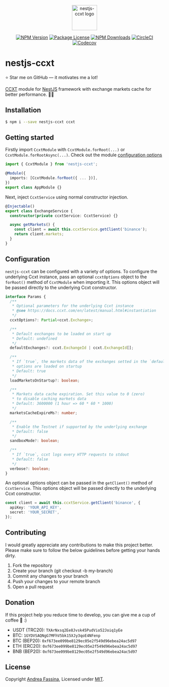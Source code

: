 <p align="center">
    <img align="center" src="https://user-images.githubusercontent.com/1219087/149739821-09d2c8cb-3a4d-4877-adb7-cbc1118a62d3.png" alt="nestjs-ccxt logo" title="nestjs-ccxt" height="80" />
</p>
<p align="center">
    <a href="https://www.npmjs.com/package/nestjs-ccxt" target="_blank"><img src="https://img.shields.io/npm/v/nestjs-ccxt?color=blue" alt="NPM Version"></a>
    <a href="https://github.com/fasenderos/nestjs-ccxt/blob/master/LICENSE" target="_blank"><img src="https://img.shields.io/npm/l/nestjs-ccxt" alt="Package License"></a>
    <a href="https://www.npmjs.com/package/nestjs-ccxt" target="_blank"><img src="https://img.shields.io/npm/dm/nestjs-ccxt" alt="NPM Downloads"></a>
    <a href="https://circleci.com/gh/fasenderos/nestjs-ccxt" target="_blank"><img src="https://img.shields.io/circleci/build/github/fasenderos/nestjs-ccxt/master" alt="CircleCI" ></a>
    <a href="https://codecov.io/github/fasenderos/nestjs-ccxt" target="_blank"><img src="https://img.shields.io/codecov/c/github/fasenderos/nestjs-ccxt" alt="Codecov"></a>
</p>

# nestjs-ccxt

:star: Star me on GitHub — it motivates me a lot!

[CCXT](https://github.com/ccxt/ccxt) module for [NestJS](https://github.com/nestjs/nest) framework with exchange markets cache for better performance. :rocket::rocket:

## Installation

```bash
$ npm i --save nestjs-ccxt ccxt
```

## Getting started

Firstly import `CcxtModule` with `CcxtModule.forRoot(...)` or `CcxtModule.forRootAsync(...)`. Check out the module [configuration options](#configuration)

```ts
import { CcxtModule } from 'nestjs-ccxt';

@Module({
  imports: [CcxtModule.forRoot({ ... })],
})
export class AppModule {}
```

Next, inject `CcxtService` using normal constructor injection.

```ts
@Injectable()
export class ExchangeService {
  constructor(private ccxtService: CcxtService) {}

  async getMarkets() {
    const client = await this.ccxtService.getClient('binance');
    return client.markets;
  }
}
```

## Configuration

`nestjs-ccxt` can be configured with a variety of options. To configure the underlying Ccxt instance, pass an optional `ccxtOptions` object to the `forRoot()` method of `CcxtModule` when importing it. This options object will be passed directly to the underlying Ccxt constructor.

```ts
interface Params {
  /**
   * Optional parameters for the underlying Ccxt instance
   * @see https://docs.ccxt.com/en/latest/manual.html#instantiation
   */
  ccxtOptions?: Partial<ccxt.Exchange>;

  /**
   * Default exchanges to be loaded on start up
   * Default: undefined
   */
  defaultExchanges?: ccxt.ExchangeId | ccxt.ExchangeId[];

  /**
   * If `true`, the markets data of the exchanges setted in the `defaultExchanges`
   * options are loaded on startup
   * Default: true
   */
  loadMarketsOnStartup?: boolean;

  /**
   * Markets data cache expiration. Set this value to 0 (zero)
   * to disable caching markets data
   * Default: 3600000 (1 hour => 60 * 60 * 1000)
   */
  marketsCacheExpireMs?: number;

  /**
   * Enable the Testnet if supported by the underlying exchange
   * Default: false
   */
  sandboxMode?: boolean;

  /**
   * If `true`, ccxt logs every HTTP requests to stdout
   * Default: false
   */
  verbose?: boolean;
}
```

An optional options object can be passed in the `getClient()` method of `CcxtService`. This options object will be passed directly to the underlying Ccxt constructor.

```ts
const client = await this.ccxtService.getClient('binance', {
  apiKey: 'YOUR_API_KEY',
  secret: 'YOUR_SECRET',
});
```

## Contributing

I would greatly appreciate any contributions to make this project better. Please make sure to follow the below guidelines before getting your hands dirty.

1. Fork the repository
2. Create your branch (git checkout -b my-branch)
3. Commit any changes to your branch
4. Push your changes to your remote branch
5. Open a pull request

## Donation

If this project help you reduce time to develop, you can give me a cup of coffee 🍵 :)

- USDT (TRC20): `TXArNxsq2Ee8Jvsk45PudVio52Joiq1yEe`
- BTC: `1GYDVSAQNgG7MFhV5bk15XJy3qoE4NFenp`
- BTC (BEP20): `0xf673ee099be8129ec05e2f549d96ebea24ac5d97`
- ETH (ERC20): `0xf673ee099be8129ec05e2f549d96ebea24ac5d97`
- BNB (BEP20): `0xf673ee099be8129ec05e2f549d96ebea24ac5d97`

## License

Copyright [Andrea Fassina](https://github.com/fasenderos), Licensed under [MIT](LICENSE).
